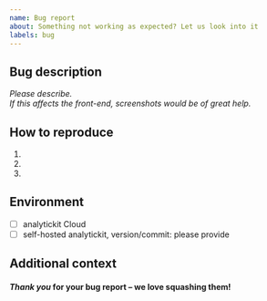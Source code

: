 ```yaml
---
name: Bug report
about: Something not working as expected? Let us look into it
labels: bug
---
```


## Bug description

*Please describe.*  
*If this affects the front-end, screenshots would be of great help.*

## How to reproduce

1.
2.
3.

## Environment

- [ ] analytickit Cloud
- [ ] self-hosted analytickit, version/commit: please provide

## Additional context

#### *Thank you* for your bug report – we love squashing them!

